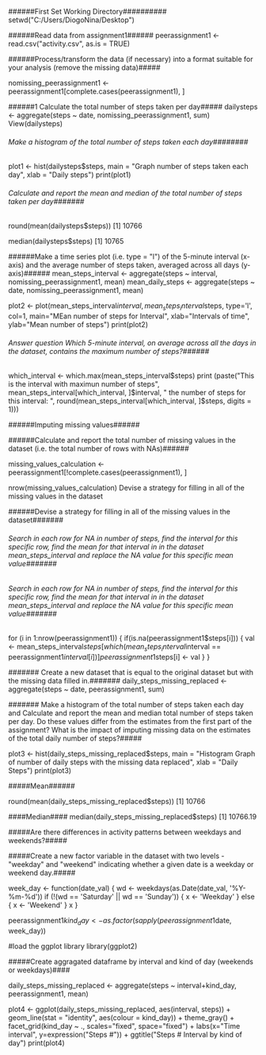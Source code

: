######First Set Working Directory##########
setwd("C:/Users/DiogoNina/Desktop")

######Read data from assignment1######
peerassignment1 <- read.csv("activity.csv", as.is = TRUE)

######Process/transform the data (if necessary) into a format suitable for your analysis (remove the missing data)#####

nomissing_peerassignment1 <- peerassignment1[complete.cases(peerassignment1), ]

######1 Calculate the total number of steps taken per day#####
dailysteps <- aggregate(steps ~ date, nomissing_peerassignment1, sum)
View(dailysteps)

###### Make a histogram of the total number of steps taken each day########
plot1 <- hist(dailysteps$steps, main = "Graph number of steps taken each day", xlab = "Daily steps")
print(plot1)

###### Calculate and report the mean and median of the total number of steps taken per day#######

round(mean(dailysteps$steps))
[1] 10766

median(dailysteps$steps)
[1] 10765

######Make a time series plot (i.e. type = "l") of the 5-minute interval (x-axis) and the average number of steps taken, averaged across all days (y-axis)######
mean_steps_interval <- aggregate(steps ~ interval, nomissing_peerassignment1, mean)
mean_daily_steps <- aggregate(steps ~ date, nomissing_peerassignment1, mean)

plot2 <- plot(mean_steps_interval$interval, mean_steps_interval$steps, type='l', col=1, main="MEan number of steps for Interval", xlab="Intervals of time", ylab="Mean number of steps")
print(plot2)

###### Answer question Which 5-minute interval, on average across all the days in the dataset, contains the maximum number of steps?######
which_interval <- which.max(mean_steps_interval$steps)
print (paste("This is the interval with maximun number of steps", mean_steps_interval[which_interval, ]$interval, " the number of steps for this interval: ", round(mean_steps_interval[which_interval, ]$steps, digits = 1)))

######Imputing missing values######

######Calculate and report the total number of missing values in the dataset (i.e. the total number of rows with NAs)######

missing_values_calculation <- peerassignment1[!complete.cases(peerassignment1), ]

nrow(missing_values_calculation)
Devise a strategy for filling in all of the missing values in the dataset

######Devise a strategy for filling in all of the missing values in the dataset#######
###### Search in each row for NA in number of steps, find the interval for this specific row, find the mean for that interval in in the dataset mean_steps_interval and replace the NA value for this specific mean value#######
###### Search in each row for NA in number of steps, find the interval for this specific row, find the mean for that interval in in the dataset mean_steps_interval and replace the NA value for this specific mean value#######

for (i in 1:nrow(peerassignment1)) {
  if(is.na(peerassignment1$steps[i])) {
    val <- mean_steps_interval$steps[which(mean_steps_interval$interval == peerassignment1$interval[i])]
    peerassignment1$steps[i] <- val 
  }
}

####### Create a new dataset that is equal to the original dataset but with the missing data filled in.#######
daily_steps_missing_replaced <- aggregate(steps ~ date, peerassignment1, sum)


####### Make a histogram of the total number of steps taken each day and Calculate and report the mean and median total number of steps taken per day. Do these values differ from the estimates from the first part of the assignment? What is the impact of imputing missing data on the estimates of the total daily number of steps?#####

plot3 <- hist(daily_steps_missing_replaced$steps, main = "Histogram Graph of number of daily steps with the missing data replaced", xlab = "Daily Steps")
print(plot3)

#####Mean######

round(mean(daily_steps_missing_replaced$steps))
[1] 10766

####Median####
median(daily_steps_missing_replaced$steps)
[1] 10766.19

#####Are there differences in activity patterns between weekdays and weekends?#####



#####Create a new factor variable in the dataset with two levels - "weekday" and "weekend" indicating whether a given date is a weekday or weekend day.#####


week_day <- function(date_val) {
  wd <- weekdays(as.Date(date_val, '%Y-%m-%d'))
  if  (!(wd == 'Saturday' || wd == 'Sunday')) {
    x <- 'Weekday'
  } else {
    x <- 'Weekend'
  }
  x
}

peerassignment1$kind_day <- as.factor(sapply(peerassignment1$date, week_day))

#load the ggplot library
library(ggplot2)

#####Create aggragated dataframe by interval and kind of day (weekends or weekdays)####

daily_steps_missing_replaced <- aggregate(steps ~ interval+kind_day, peerassignment1, mean)

plot4 <- ggplot(daily_steps_missing_replaced, aes(interval, steps)) +    geom_line(stat = "identity", aes(colour = kind_day)) +
  theme_gray() +
  facet_grid(kind_day ~ ., scales="fixed", space="fixed") +
  labs(x="Time interval", y=expression("Steps #")) +
  ggtitle("Steps # Interval by kind of day")
print(plot4)
